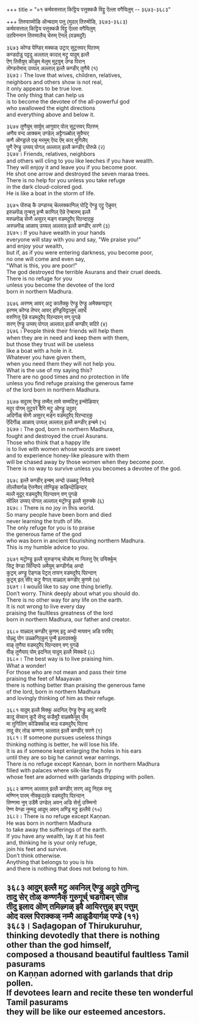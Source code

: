 +++
title = "०१ कर्मवसत्ताल् किट्टिय पत्तुक्कळै विट्टु ऎल्ला वगैयिलुम् -- ३६७३-३६८३"

+++
तिरुवाय्मॊऴि ऒन्बदाम् पत्तु (मुदल् तिरुमॊऴि, ३६७३-३६८३)  
कर्मवसत्ताल् किट्टिय पत्तुक्कळै विट्टु ऎल्ला वगैयिलुम्  
उऱविननान तिरुमालैच् चेरुम् ऎनल् (वडमदुरै)  

३६७३ कॊण्ड पॆण्डिर् मक्कळ् उट्रार् सुट्रत्तवर् पिऱरुम्  
कण्डदोडु पट्टदु अल्लाल् कादल् मट्रु यादुम् इल्लै  
ऎण् तिसैयुम् कीऴुम् मेलुम् मुट्रवुम् उण्ड पिरान्  
तॊण्डरोमाय् उय्यल् अल्लाल् इल्लै कण्डीर् तुणैये (१)  
३६७३। The love that wives, children, relatives,  
neighbors and others show is not real,  
it only appears to be true love.  
The only thing that can help us  
is to become the devotee of the all-powerful god  
who swallowed the eight directions  
and everything above and below it.  

३६७४ तुणैयुम् सार्वुम् आगुवार् पोल् सुट्रत्तवर् पिऱरुम्  
अणैय वन्द आक्कम् उण्डेल् अट्टैगळ्बोल् सुवैप्पर्  
कणै ऒण्ड्राले एऴ् मरमुम् ऎय्द ऎम् कार् मुगिलैप्  
पुणै ऎण्ड्रु उय्यप् पोगल् अल्लाल् इल्लै कण्डीर् पॊरुळे (२)  
३६७४। Friends, relatives, neighbors  
and others will cling to you like leeches if you have wealth.  
They will enjoy it and leave you if you become poor.  
He shot one arrow and destroyed the seven maraa trees.  
There is no help for you unless you take refuge  
in the dark cloud-colored god.  
He is like a boat in the storm of life.  

३६७५ पॊरुळ् कै उण्डाय्च् चॆल्लक्काणिल् पोट्रि ऎण्ड्रु एट्रु ऎऴुवर्  
इरुळ्गॊळ् तुन्बत्तु इन्मै काणिल् ऎन्ने ऎन्बारुम् इल्लै  
मरुळ्गॊळ् सॆय्गै असुरर् मङ्ग वडमदुरैप् पिऱन्दाऱ्‌कु  
अरुळ्गॊळ् आळाय् उय्यल् अल्लाल् इल्लै कण्डीर् अरणे (३)  
३६७५। If you have wealth in your hands  
everyone will stay with you and say, "We praise you!"  
and enjoy your wealth,  
but if, as if you were entering darkness, you become poor,  
no one will come and even say,  
"What is this, you are poor!"  
The god destroyed the terrible Asurans and their cruel deeds.  
There is no refuge for you  
unless you become the devotee of the lord  
born in northern Madhura.  

३६७६ अरणम् आवर् अट्र कालैक्कु ऎण्ड्रु ऎण्ड्रु अमैक्कप्पट्टार्  
इरणम् कॊण्ड तॆप्पर् आवर् इण्ड्रियिट्टालुम् अह्दे  
वरुणित्तु ऎन्ने वडमदुरैप् पिऱन्दवन् वण् पुगऴे  
सरण् ऎण्ड्रु उय्यप् पोगल् अल्लाल् इल्लै कण्डीर् सदिरे (४)  
३६७६। People think their friends will help them  
when they are in need and keep them with them,  
but those they trust will be useless  
like a boat with a hole in it.  
Whatever you have given them,  
when you need them they will not help you.  
What is the use of my saying this?  
There are no good times and no protection in life  
unless you find refuge praising the generous fame  
of the lord born in northern Madhura.  

३६७७ सदुरम् ऎण्ड्रु तम्मैत् तामे सम्मदित्तु इन्मॊऴियार्  
मदुर पोगम् तुट्रवरे वैगि मट्रु ऒण्ड्रु उऱुवर्  
अदिर्गॊळ् सॆय्गै असुरर् मङ्ग वडमदुरैप् पिऱन्दाऱ्‌कु  
ऎदिर्गॊळ् आळाय् उय्यल् अल्लाल् इल्लै कण्डीर् इन्बमे (५)  
३६७७। The god, born in northern Madhura,  
fought and destroyed the cruel Asurans.  
Those who think that a happy life  
is to live with women whose words are sweet  
and to experience honey-like pleasure with them  
will be chased away by those women when they become poor.  
There is no way to survive unless you becomes a devotee of the god.  

३६७८ इल्लै कण्डीर् इन्बम् अन्दो उळ्ळदु निनैयादे  
तॊल्लैयार्गळ् ऎत्तनैवर् तोण्ड्रिक् कऴिन्दॊऴिन्दार्  
मल्लै मूदूर् वडमदुरैप् पिऱन्दवन् वण् पुगऴे  
सॊल्लि उय्यप् पोगल् अल्लाल् मट्रॊण्ड्रु इल्लै सुरुक्के (६)  
३६७८। There is no joy in this world.  
So many people have been born and died  
never learning the truth of life.  
The only refuge for you is to praise  
the generous fame of the god  
who was born in ancient flourishing northern Madhura.  
This is my humble advice to you.  

३६७९ मट्रॊण्ड्रु इल्लै सुरुङ्गच् चॊन्नोम् मा निलत्तु ऎव् उयिर्क्कुम्  
सिट्र वेण्डा सिन्दिप्पे अमैयुम् कण्डीर्गळ् अन्दो  
कुट्रम् अण्ड्रु ऎङ्गळ् पॆट्रत् तायन् वडमदुरैप् पिऱन्दान्  
कुट्रम् इल् सीर् कट्रु वैगल् वाऴ्दल् कण्डीर् कुणमे (७)  
३६७९। I would like to say one thing briefly.  
Don’t worry. Think deeply about what you should do.  
There is no other way for any life on the earth.  
It is not wrong to live every day  
praising the faultless greatness of the lord  
born in northern Madhura, our father and creator.  

३६८० वाऴ्दल् कण्डीर् कुणम् इदु अन्दो मायवन् अडि परविप्  
पोऴ्दु पोग उळ्ळगिऱ्‌कुम् पुन्मै इलादवर्क्कु  
वाऴ् तुणैया वडमदुरैप् पिऱन्दवन् वण् पुगऴे  
वीऴ् तुणैयाप् पोम् इदनिल् यादुम् इल्लै मिक्कदे (८)  
३६८०। The best way is to live praising him.  
What a wonder!  
For those who are not mean and pass their time  
praising the feet of Maayavan  
there is nothing better than praising the generous fame  
of the lord, born in northern Madhura  
and lovingly thinking of him as their refuge.  

३६८१ यादुम् इल्लै मिक्कु अदनिल् ऎण्ड्रु ऎण्ड्रु अदु करुदि  
कादु सॆय्वान् कूदै सॆय्दु कडैमुऱै वाऴ्क्कैयुम् पोम्  
मा तुगिलिन् कॊडिक्कॊळ् माड वडमदुरैप् पिऱन्द  
तादु सेर् तोळ् कण्णन् अल्लाल् इल्लै कण्डीर् सरणे (९)  
३६८१। If someone pursues useless things  
thinking nothing is better, he will lose his life.  
It is as if someone kept enlarging the holes in his ears  
until they are so big he cannot wear earrings.  
There is no refuge except Kaṇṇan, born in northern Madhura  
filled with palaces where silk-like flags fly  
whose feet are adorned with garlands dripping with pollen.  

३६८२ कण्णन् अल्लाल् इल्लै कण्डीर् सरण् अदु निऱ्‌क वन्दु  
मण्णिन् पारम् नीक्कुदऱ्‌के वडमदुरैप् पिऱन्दान्  
तिण्णमा नुम् उडैमै उण्डेल् अवन् अडि सेर्त्तु उय्म्मिनो  
ऎण्ण वेण्डा नुम्मदु आदुम् अवन् अण्ड्रि मट्रु इल्लैये (१०)  
३६८२। There is no refuge except Kaṇṇan.  
He was born in northern Madhura  
to take away the sufferings of the earth.  
If you have any wealth, lay it at his feet  
and, thinking he is your only refuge,  
join his feet and survive.  
Don’t think otherwise.  
Anything that belongs to you is his  
and there is nothing that does not belong to him.  

३६८३ आदुम् इल्लै मट्रु अवनिल् ऎण्ड्रु अदुवे तुणिन्दु  
तादु सेर् तोळ् कण्णनैक् गुरुगूर्च् चडगोबन् सॊन्न  
तीदु इलाद ऒण् तमिऴ्गळ् इवै आयिरत्तुळ् इप् पत्तुम्  
ओद वल्ल पिराक्कळ् नम्मै आळुडैयार्गळ् पण्डे (११)  
३६८३। Saḍagopan of Thirukuruhur,  
thinking devotedly that there is nothing  
other than the god himself,  
composed a thousand beautiful faultless Tamil pasurams  
on Kaṇṇan adorned with garlands that drip pollen.  
If devotees learn and recite these ten wonderful Tamil pasurams  
they will be like our esteemed ancestors.  
-----------  


